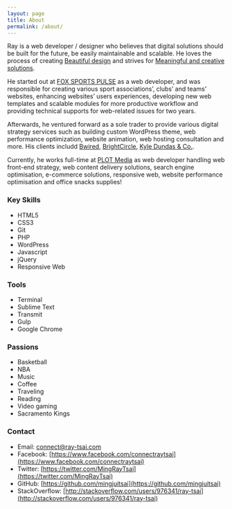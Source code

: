 ```yaml
---
layout: page
title: About
permalink: /about/
---
```


Ray is a web developer / designer who believes that digital solutions should be built for the future, be easily maintainable and scalable. He loves the process of creating [Beautiful design](http://www.awwwards.com/) and strives for [Meaningful and creative solutions](https://designtoimprovelife.dk/).

He started out at [FOX SPORTS PULSE](http://www.foxsportspulse.com/) as a web developer, and was responsible for creating various sport associations’, clubs’ and teams’ websites, enhancing websites’ users experiences, developing new web templates and scalable modules for more productive workflow and providing technical supports for web-related issues for two years.

Afterwards, he ventured forward as a sole trader to provide various digital strategy services such as building custom WordPress theme, web performance optimization, website animation, web hosting consultation and more. His clients includd [Bwired](http://www.bwired.com.au/), [BrightCircle](http://www.brightcircle.com.au/), [Kyle Dundas & Co.](http://kyledundas.com/).

Currently, he works full-time at [PLOT Media](http://plot.net.au) as web developer handling web front-end strategy, web content delivery solutions, search engine optimisation, e-commerce solutions, responsive web, website performance optimisation and office snacks supplies! 

### Key Skills
- HTML5 
- CSS3 
- Git
- PHP
- WordPress
- Javascript
- jQuery
- Responsive Web

### Tools
- Terminal 
- Sublime Text
- Transmit 
- Gulp
- Google Chrome

### Passions
- Basketball 
- NBA 
- Music 
- Coffee 
- Traveling
- Reading 
- Video gaming 
- Sacramento Kings

### Contact

- Email: [connect@ray-tsai.com](mailto:connect@ray-tsai.com) 
- Facebook: [https://www.facebook.com/connectraytsai](https://www.facebook.com/connectraytsai) 
- Twitter: [https://twitter.com/MingRayTsai](https://twitter.com/MingRayTsai) 
- GitHub: [https://github.com/mingjuitsai](https://github.com/mingjuitsai) 
- StackOverflow: [http://stackoverflow.com/users/976341/ray-tsai](http://stackoverflow.com/users/976341/ray-tsai)